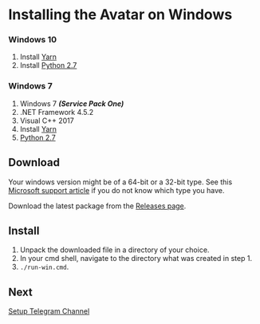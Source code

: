 # Installing the Avatar on Windows

### Windows 10

1. Install [Yarn](https://yarnpkg.com/)
2. Install [Python 2.7](https://python.org/)

### Windows 7

1. Windows 7 _**(Service Pack One)**_
2. .NET Framework 4.5.2
3. Visual C++ 2017
4. Install [Yarn](https://yarnpkg.com/)
5. [Python 2.7](https://www.python.org/downloads/)

## Download

Your windows version might be of a 64-bit or a 32-bit type. See this [Microsoft support article](https://support.microsoft.com/en-us/help/827218/how-to-determine-whether-a-computer-is-running-a-32-bit-version-or-64) if you do not know which type you have.

Download the latest package from the [Releases page](https://github.com/everlifeai/everlife-node-releases/releases).

## Install

1. Unpack the downloaded file in a directory of your choice.
3. In your cmd shell, navigate to the directory what was created in step 1.
4. `./run-win.cmd`.

## Next

[Setup Telegram Channel](130_Setup_Telegram.md)
